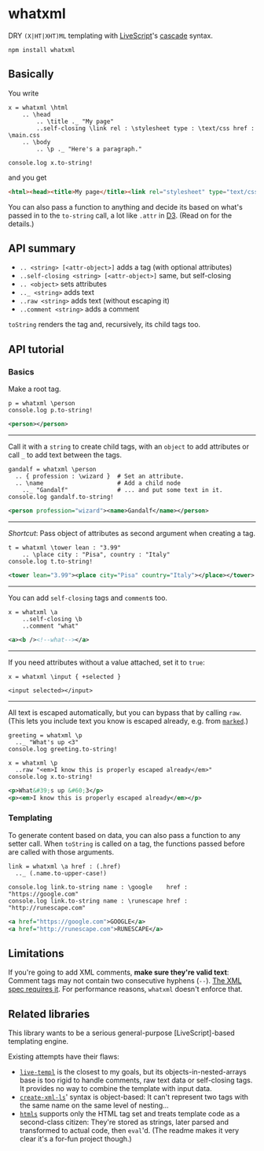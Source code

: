 # whatxml

DRY `(X|HT|XHT)ML` templating with [LiveScript][1]'s [cascade][2] syntax.

    npm install whatxml

## Basically

You write

```ls
x = whatxml \html
    .. \head
        .. \title ._ "My page"
        ..self-closing \link rel : \stylesheet type : \text/css href : \main.css
    .. \body
        .. \p ._ "Here's a paragraph."

console.log x.to-string!
```

and you get

```html
<html><head><title>My page</title><link rel="stylesheet" type="text/css" href="main.css" /></head><body><p>Here&#x27;s a paragraph.</p></body></html>
```

You can also pass a function to anything and decide its based on what's passed
in to the `to-string` call, a lot like `.attr` in [D3][3]. (Read on for the
details.)

## API summary

 - `.. <string> [<attr-object>]` adds a tag (with optional attributes)
 - `..self-closing <string> [<attr-object>]` same, but self-closing
 - `.. <object>` sets attributes
 - `.._ <string>` adds text
 - `..raw <string>` adds text (without escaping it)
 - `..comment <string>` adds a comment

`toString` renders the tag and, recursively, its child tags too.

## API tutorial

### Basics

Make a root tag.

```ls
p = whatxml \person
console.log p.to-string!
```
```xml
<person></person>
```

- - -

Call it with a `string` to create child tags, with an `object` to add
attributes or call `_` to add text between the tags.

```ls
gandalf = whatxml \person
  .. { profession : \wizard }  # Set an attribute.
  .. \name                     # Add a child node
    .._ "Gandalf"              # ... and put some text in it.
console.log gandalf.to-string!
```
```xml
<person profession="wizard"><name>Gandalf</name></person>
```

- - -

*Shortcut*: Pass object of attributes as second argument when creating a tag.

```ls
t = whatxml \tower lean : "3.99"
    .. \place city : "Pisa", country : "Italy"
console.log t.to-string!
```
```xml
<tower lean="3.99"><place city="Pisa" country="Italy"></place></tower>
```

- - -

You can add `self-closing` tags and `comment`s too.

```ls
x = whatxml \a
    ..self-closing \b
    ..comment "what"
```
```xml
<a><b /><!--what--></a>
```

- - -

If you need attributes without a value attached, set it to `true`:

```ls
x = whatxml \input { +selected }
```
```ls
<input selected></input>
```

- - -

All text is escaped automatically, but you can bypass that by calling `raw`.
(This lets you include text you know is escaped already, e.g. from
[`marked`][4].)

```ls
greeting = whatxml \p
  .._ "What's up <3"
console.log greeting.to-string!

x = whatxml \p
  ..raw "<em>I know this is properly escaped already</em>"
console.log x.to-string!
```

```xml
<p>What&#39;s up &#60;3</p>
<p><em>I know this is properly escaped already</em></p>
```

### Templating

To generate content based on data, you can also pass a function to any setter
call. When `toString` is called on a tag, the functions passed before are
called with those arguments.

```ls
link = whatxml \a href : (.href)
  .._ (.name.to-upper-case!)

console.log link.to-string name : \google    href : "https://google.com"
console.log link.to-string name : \runescape href : "http://runescape.com"
```

```xml
<a href="https://google.com">GOOGLE</a>
<a href="http://runescape.com">RUNESCAPE</a>
```

## Limitations

If you're going to add XML comments, **make sure they're valid text**: Comment
tags may not contain two consecutive hyphens (`--`). [The XML spec requires
it][5]. For performance reasons, `whatxml` doesn't enforce that.

## Related libraries

This library wants to be a serious general-purpose [LiveScript]-based
templating engine.

Existing attempts have their flaws:

 - [`live-templ`][6] is the closest to my goals, but its
   objects-in-nested-arrays base is too rigid to handle comments, raw text data
   or self-closing tags. It provides no way to combine the template with input
   data.
 - [`create-xml-ls`][7]' syntax is object-based: It can't represent two tags
   with the same name on the same level of nesting…
 - [`htmls`][8] supports only the HTML tag set and treats template code as a
   second-class citizen: They're stored as strings, later parsed and
   transformed to actual code, then `eval`'d. (The readme makes it very clear
   it's a for-fun project though.)


[1]: http://livescript.net/
[2]: http://livescript.net/#property-access-cascades
[3]: http://d3js.org/
[4]: https://github.com/chjj/marked
[5]: http://www.w3.org/TR/2006/REC-xml11-20060816/#sec-comments
[6]: https://www.npmjs.org/package/live-tmpl
[7]: https://www.npmjs.org/package/create-xml-ls
[8]: https://www.npmjs.org/package/htmls
